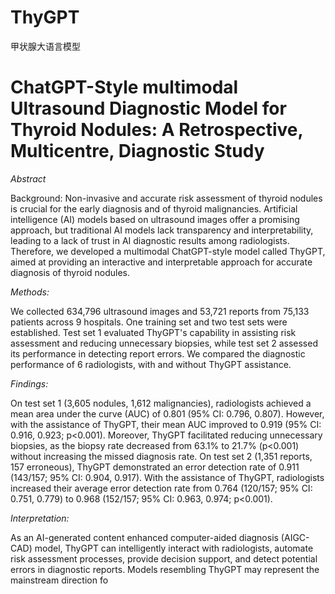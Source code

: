 # ThyGPT
甲状腺大语言模型

# ChatGPT-Style multimodal Ultrasound Diagnostic Model for Thyroid Nodules: A Retrospective, Multicentre, Diagnostic Study

*Abstract*

Background: Non-invasive and accurate risk assessment of thyroid nodules is crucial for the early diagnosis and of thyroid malignancies. Artificial intelligence (AI) models based on ultrasound images offer a promising approach, but traditional AI models lack transparency and interpretability, leading to a lack of trust in AI diagnostic results among radiologists. Therefore, we developed a multimodal ChatGPT-style model called ThyGPT, aimed at providing an interactive and interpretable approach for accurate diagnosis of thyroid nodules.

*Methods:*

We collected 634,796 ultrasound images and 53,721 reports from 75,133 patients across 9 hospitals. One training set and two test sets were established. Test set 1 evaluated ThyGPT's capability in assisting risk assessment and reducing unnecessary biopsies, while test set 2 assessed its performance in detecting report errors. We compared the diagnostic performance of 6 radiologists, with and without ThyGPT assistance.

*Findings:* 

On test set 1 (3,605 nodules, 1,612 malignancies), radiologists achieved a mean area under the curve (AUC) of 0.801 (95% CI: 0.796, 0.807). However, with the assistance of ThyGPT, their mean AUC improved to 0.919 (95% CI: 0.916, 0.923; p<0.001). Moreover, ThyGPT facilitated reducing unnecessary biopsies, as the biopsy rate decreased from 63.1% to 21.7% (p<0.001) without increasing the missed diagnosis rate. On test set 2 (1,351 reports, 157 erroneous), ThyGPT demonstrated an error detection rate of 0.911 (143/157; 95% CI: 0.904, 0.917). With the assistance of ThyGPT, radiologists increased their average error detection rate from 0.764 (120/157; 95% CI: 0.751, 0.779) to 0.968 (152/157; 95% CI: 0.963, 0.974; p<0.001).

*Interpretation:*

As an AI-generated content enhanced computer-aided diagnosis (AIGC-CAD) model, ThyGPT can intelligently interact with radiologists, automate risk assessment processes, provide decision support, and detect potential errors in diagnostic reports. Models resembling ThyGPT may represent the mainstream direction fo
